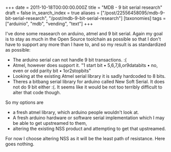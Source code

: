 +++
date = 2011-10-18T00:00:00.000Z
title = "MDB - 9 bit serial research"
draft = false
in_search_index = true
aliases = ["/post/22556458095/mdb-9-bit-serial-research", "/post/mdb-9-bit-serial-research"]
[taxonomies]
tags = ["arduinio", "mdb", "vending", "text"]
+++

I've done some reasearch on arduino, atmel and 9 bit serial. Again my goal is to stay as much in the Open Source toolchain as possible so that I don't have to support any more than I have to, and so my result is as standardized as possible:

  * The arduino serial can not handle 9 bit transactions. :(
  * Atmel, however does support it. "1 start bit • 5,6,7,8,or9databits • no, even or odd parity bit • 1or2stopbits"
  * Looking at the existing Atmel serial library it is sadly hardcoded to 8 bits.
  * Theres a bitbang serial library for arduino called New Soft Serial. It does not do 9 bit either :(. It seems like it would be not too terribly difficult to alter that code though.



So my options are

  * a fresh atmel library, which arduino people wouldn't look at.
  * A fresh arduino hardware or software serial implementation which I may be able to get upstreamed to them,
  * altering the existing NSS product and attempting to get that upstreamed. 



For now I choose altering NSS as it will be the least path of resistance. Here goes nothing.
